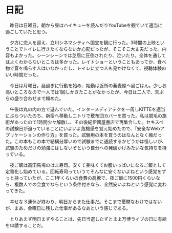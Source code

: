 # 日記

　昨日は日曜日。朝から昼はハイキューを読んだりYouTubeを観ていて適当に過ごしていたと思う。

　夕方に恋人を迎え、立川シネマシティへ国宝を観に行った。3時間の上映ということでトイレに行きたくならないか心配だったが、そこそこ大丈夫だった。内容もよかった。シーンシーンでは芝居に圧倒されたり、泣いたり。全体を通してはよくわからないところは多かった。レイトショーということもあってか、食べ物で音を鳴らす人はいなかったし、トイレに立つ人も見かけなくて、視聴体験のいい時間だった。

　今日は月曜日。昼過ぎに行動を始め、始動は近所の蕎麦屋へ昼ごはん。少しお高いところなので一人では1回しかきたことがなかったが、今日は二人で、天ぷらの盛り合わせまで頼めた。

　午後は丸の内の方で遊んでいた。インターメディアテクを一周しKITTEを適当にぶらついたのち、新宿へ移動しニトリで敷布団カバーを買った。私は脱毛の施術があったので1時間少々解散し、その後紀伊國屋書店で再集合した。セキスペの試験日が迫っていることにいよいよ危機感を覚え始めたので、『安全なWebアプリケーションの作り方』を買った。試験用の本を買うのはなんとなく癪だった。この本もこの本で結構分厚いので試験までに通読するかどうかは怪しいが、試験のためだけの勉強にはしないぞという自分への発破かけみたいな気持ちを持っている。

　夜ご飯は高田馬場のはま寿司。安くて美味くてお腹いっぱいになるご飯として定番化し始めている。回転寿司っていうてそんなに安くないよねという感覚をずっと持っていたが、ここ1年くらいの食費の高騰で、夜ご飯に1500円くらいなら、複数人での会食でならという条件付きなら、全然安いよねという感覚に変わってきた。

　幸せな３連休が終わり、明日からまた仕事だ。そこまで憂鬱なわけではないが、まあ、金曜日に残した仕事があるなあという感じである。

　とりあえず明日まずやることは、先日当選したずとまよ万博ライブの日に有給を申請することだ。
